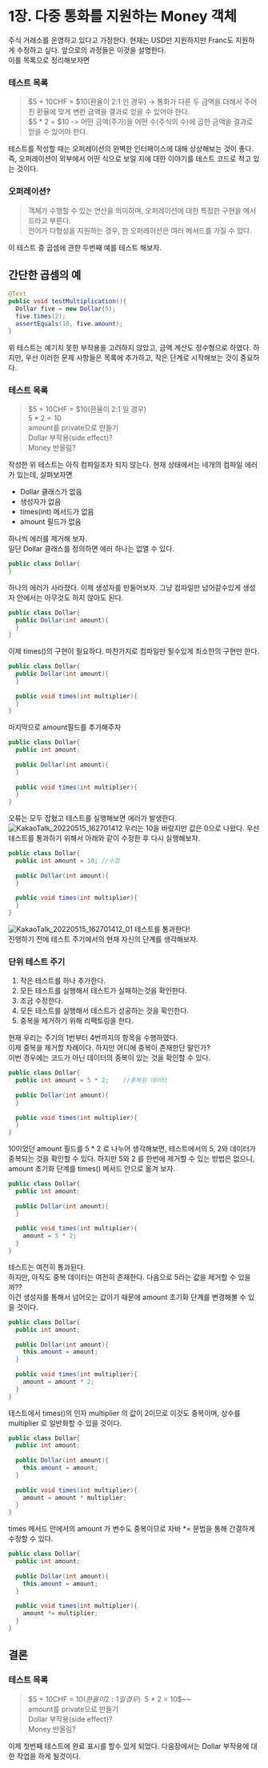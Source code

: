 # 1장. 다중 통화를 지원하는 Money 객체
주식 거래소를 운영하고 있다고 가정한다. 현재는 USD만 지원하지만 Franc도 지원하게 수정하고 싶다. 앞으로의 과정들은 이것을 설명한다.  
이를 목록으로 정리해보자면
### 테스트 목록
> $5 + 10CHF = $10(환율이 2:1 인 경우) -> 통화가 다른 두 금액을 더해서 주어진 환율에 맞게 변한 금액을 결과로 얻을 수 있어야 한다.  
> $5 * 2 = $10 -> 어떤 금액(주가)을 어떤 수(주식의 수)에 곱한 금액을 결과로 얻을 수 있어야 한다.

테스트를 작성할 때는 오퍼레이션의 완벽한 인터페이스에 대해 상상해보는 것이 좋다.  
즉, 오퍼레이션이 외부에서 어떤 식으로 보일 지에 대한 이야기를 테스트 코드로 적고 있는 것이다.

### 오퍼레이션?
> 객체가 수행할 수 있는 연산을 의미하며, 오퍼레이션에 대한 특정한 구현을 메서드라고 부른다.  
> 언어가 다형성을 지원하는 경우, 한 오퍼레이션은 여러 메서드를 가질 수 있다.

이 테스트 중 곱셈에 관한 두번째 예를 테스트 해보자.

## 간단한 곱셈의 예
```JAVA
@Test
public void testMultiplication(){
  Dollar five = new Dollar(5);
  five.times(2);
  assertEquals(10, five.amount);
}
```
위 테스트는 예기치 못한 부작용을 고려하지 않았고, 금액 계산도 정수형으로 하였다. 
하지만, 우선 이러한 문제 사항들은 목록에 추가하고, 작은 단계로 시작해보는 것이 중요하다.  
### 테스트 목록
> $5 + 10CHF = $10(환율이 2:1 일 경우)  
> $5 * 2 = 10$  
> amount를 private으로 만들기  
> Dollar 부작용(side effect)?  
> Money 반올림?

작성한 위 테스트는 아직 컴파일조차 되지 않는다. 현재 상태에서는 네개의 컴파일 에러가 있는데, 살펴보자면
 - Dollar 클래스가 없음
 - 생성자가 없음
 - times(int) 메서드가 없음
 - amount 필드가 없음

하나씩 에러를 제거해 보자.  
일단 Dollar 클래스를 정의하면 에러 하나는 없앨 수 있다.
```JAVA
public class Dollar{
}
```

하나의 에러가 사라졌다. 이제 생성자를 만들어보자. 그냥 컴파일만 넘어갈수있게 생성자 안에서는 아무것도 하지 않아도 된다.
```JAVA
public class Dollar{  
  public Dollar(int amount){
  }
}
```

이제 times()의 구현이 필요하다. 마찬가지로 컴파일만 될수있게 최소한의 구현만 한다.
```JAVA
public class Dollar{  
  public Dollar(int amount){
  }
  
  public void times(int multiplier){
  }
}
```

마지막으로 amount필드를 추가해주자
```JAVA
public class Dollar{  
  public int amount;
  
  public Dollar(int amount){
  }
  
  public void times(int multiplier){
  }
}
```
오류는 모두 잡혔고 테스트를 실행해보면 에러가 발생한다.  
![KakaoTalk_20220515_162701412](https://user-images.githubusercontent.com/50142323/168462077-697fef1e-07e9-4b71-bb2b-66628d670659.jpg)
우리는 10을 바랐지만 값은 0으로 나왔다. 우선 테스트를 통과하기 위해서 아래와 같이 수정한 후 다시 실행해보자.
```JAVA
public class Dollar{  
  public int amount = 10; //수정
  
  public Dollar(int amount){
  }
  
  public void times(int multiplier){
  }
}
```
![KakaoTalk_20220515_162701412_01](https://user-images.githubusercontent.com/50142323/168462157-58ecd7df-c21f-466f-91e3-a750690a2127.jpg)
테스트를 통과한다!  
진행하기 전에 테스트 주기에서의 현재 자신의 단계를 생각해보자.

### 단위 테스트 주기 
1. 작은 테스트를 하나 추가한다.
2. 모든 테스트를 실행해서 테스트가 실패하는것을 확인한다.
3. 조금 수정한다.
4. 모든 테스트를 실행해서 테스트가 성공하는 것을 확인한다.
5. 중복을 제거하기 위해 리팩토링을 한다.

현재 우리는 주기의 1번부터 4번까지의 항목을 수행하였다.  
이제 중복을 제거할 차례이다. 하지만 어디에 중복이 존재한단 말인가?  
이번 경우에는 코드가 아닌 데이터의 중복이 있는 것을 확인할 수 있다.  
```JAVA
public class Dollar{  
  public int amount = 5 * 2;    //중복된 데이터
  
  public Dollar(int amount){
  }
  
  public void times(int multiplier){
  }
}
```
10이었던 amount 필드를 5 * 2 로 나누어 생각해보면, 테스트에서의 5, 2와 데이터가 중복되는 것을 확인할 수 있다.
하지만 5와 2 를 한번에 제거할 수 있는 방법은 없으니, amount 초기화 단계를 times() 메서드 안으로 옮겨 보자. 
```JAVA
public class Dollar{  
  public int amount;
  
  public Dollar(int amount){
  }
  
  public void times(int multiplier){
    amount = 5 * 2;
  }
}
```
테스트는 여전히 통과된다.  
하지만, 아직도 중복 데이터는 여전히 존재한다. 다음으로 5라는 값을 제거할 수 있을까??  
이건 생성자를 통해서 넘어오는 값이기 때문에 amount 초기화 단계를 변경해볼 수 있을 것이다.
```JAVA
public class Dollar{  
  public int amount;
  
  public Dollar(int amount){
    this.amount = amount;
  }
  
  public void times(int multiplier){
    amount = amount * 2;
  }
}
```
테스트에서 times()의 인자 multiplier 의 값이 2이므로 이것도 중복이며, 상수를 multiplier 로 일반화할 수 있을 것이다.
```JAVA
public class Dollar{  
  public int amount;
  
  public Dollar(int amount){
    this.amount = amount;
  }
  
  public void times(int multiplier){
    amount = amount * multiplier;
  }
}
```
times 메서드 안에서의 amount 가 변수도 중복이므로 자바 *= 문법을 통해 간결하게 수정할 수 있다.
```JAVA
public class Dollar{  
  public int amount;
  
  public Dollar(int amount){
    this.amount = amount;
  }
  
  public void times(int multiplier){
    amount *= multiplier;
  }
}
```

## 결론
### 테스트 목록
> $5 + 10CHF = $10(환율이 2:1 일 경우)  
> ~~$5 * 2 = 10$~~  
> amount를 private으로 만들기  
> Dollar 부작용(side effect)?  
> Money 반올림?

이제 첫번째 테스트에 완료 표시를 할수 있게 되었다. 다음장에서는 Dollar 부작용에 대한 작업을 하게 될것이다.  
